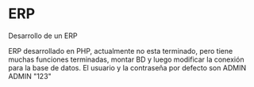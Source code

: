 # ERP
Desarrollo de un ERP


ERP desarrollado en PHP, actualmente no esta terminado, pero tiene muchas funciones terminadas, montar BD y luego modificar la conexión para la base de datos. El usuario y la contraseña
por defecto son ADMIN ADMIN "123" 
